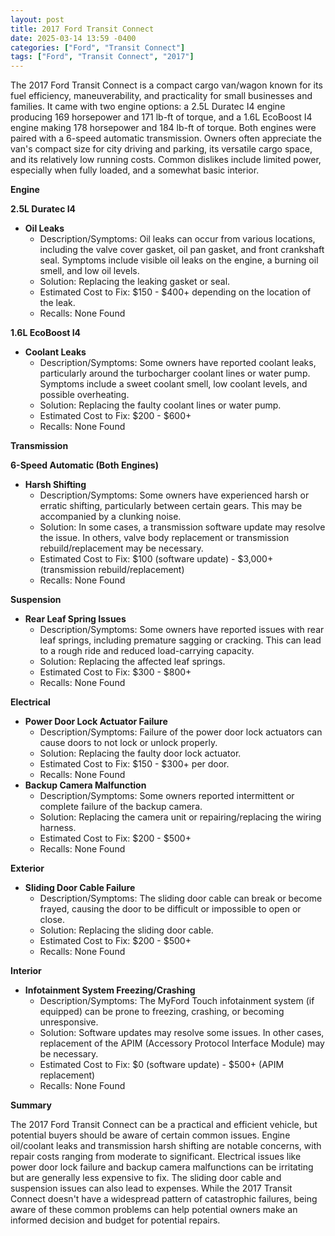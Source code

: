 ```yaml
---
layout: post
title: 2017 Ford Transit Connect
date: 2025-03-14 13:59 -0400
categories: ["Ford", "Transit Connect"]
tags: ["Ford", "Transit Connect", "2017"]
---
```

The 2017 Ford Transit Connect is a compact cargo van/wagon known for its fuel efficiency, maneuverability, and practicality for small businesses and families. It came with two engine options: a 2.5L Duratec I4 engine producing 169 horsepower and 171 lb-ft of torque, and a 1.6L EcoBoost I4 engine making 178 horsepower and 184 lb-ft of torque. Both engines were paired with a 6-speed automatic transmission. Owners often appreciate the van's compact size for city driving and parking, its versatile cargo space, and its relatively low running costs. Common dislikes include limited power, especially when fully loaded, and a somewhat basic interior.

**Engine**

**2.5L Duratec I4**

*   **Oil Leaks**
    *   Description/Symptoms: Oil leaks can occur from various locations, including the valve cover gasket, oil pan gasket, and front crankshaft seal. Symptoms include visible oil leaks on the engine, a burning oil smell, and low oil levels.
    *   Solution: Replacing the leaking gasket or seal.
    *   Estimated Cost to Fix: $150 - $400+ depending on the location of the leak.
    *   Recalls: None Found

**1.6L EcoBoost I4**

*   **Coolant Leaks**
    * Description/Symptoms: Some owners have reported coolant leaks, particularly around the turbocharger coolant lines or water pump. Symptoms include a sweet coolant smell, low coolant levels, and possible overheating.
    * Solution: Replacing the faulty coolant lines or water pump.
    * Estimated Cost to Fix: $200 - $600+
    * Recalls: None Found

**Transmission**

**6-Speed Automatic (Both Engines)**

*   **Harsh Shifting**
    *   Description/Symptoms: Some owners have experienced harsh or erratic shifting, particularly between certain gears. This may be accompanied by a clunking noise.
    *   Solution: In some cases, a transmission software update may resolve the issue. In others, valve body replacement or transmission rebuild/replacement may be necessary.
    *   Estimated Cost to Fix: $100 (software update) - $3,000+ (transmission rebuild/replacement)
    *   Recalls: None Found

**Suspension**

*   **Rear Leaf Spring Issues**
    *   Description/Symptoms: Some owners have reported issues with rear leaf springs, including premature sagging or cracking. This can lead to a rough ride and reduced load-carrying capacity.
    *   Solution: Replacing the affected leaf springs.
    *   Estimated Cost to Fix: $300 - $800+
    *   Recalls: None Found

**Electrical**

*   **Power Door Lock Actuator Failure**
    *   Description/Symptoms: Failure of the power door lock actuators can cause doors to not lock or unlock properly.
    *   Solution: Replacing the faulty door lock actuator.
    *   Estimated Cost to Fix: $150 - $300+ per door.
    *   Recalls: None Found
*   **Backup Camera Malfunction**
    * Description/Symptoms: Some owners reported intermittent or complete failure of the backup camera.
    * Solution: Replacing the camera unit or repairing/replacing the wiring harness.
    * Estimated Cost to Fix: $200 - $500+
    * Recalls: None Found

**Exterior**

*   **Sliding Door Cable Failure**
    *   Description/Symptoms: The sliding door cable can break or become frayed, causing the door to be difficult or impossible to open or close.
    *   Solution: Replacing the sliding door cable.
    *   Estimated Cost to Fix: $200 - $500+
    *   Recalls: None Found

**Interior**

*   **Infotainment System Freezing/Crashing**
    *   Description/Symptoms: The MyFord Touch infotainment system (if equipped) can be prone to freezing, crashing, or becoming unresponsive.
    *   Solution: Software updates may resolve some issues. In other cases, replacement of the APIM (Accessory Protocol Interface Module) may be necessary.
    *   Estimated Cost to Fix: $0 (software update) - $500+ (APIM replacement)
    *   Recalls: None Found

**Summary**

The 2017 Ford Transit Connect can be a practical and efficient vehicle, but potential buyers should be aware of certain common issues. Engine oil/coolant leaks and transmission harsh shifting are notable concerns, with repair costs ranging from moderate to significant. Electrical issues like power door lock failure and backup camera malfunctions can be irritating but are generally less expensive to fix. The sliding door cable and suspension issues can also lead to expenses. While the 2017 Transit Connect doesn't have a widespread pattern of catastrophic failures, being aware of these common problems can help potential owners make an informed decision and budget for potential repairs.

